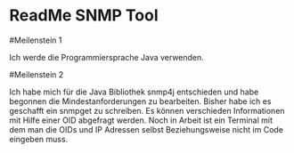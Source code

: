 # ReadMe SNMP Tool

#Meilenstein 1

Ich werde die Programmiersprache Java verwenden.

#Meilenstein 2

Ich habe mich für die Java Bibliothek snmp4j entschieden und habe begonnen die Mindestanforderungen zu bearbeiten. Bisher habe ich es geschafft ein snmpget zu schreiben. Es können verschieden Informationen mit Hilfe einer OID abgefragt werden. Noch in Arbeit ist ein Terminal mit dem man die OIDs und IP Adressen selbst Beziehungsweise nicht im Code eingeben muss. 

